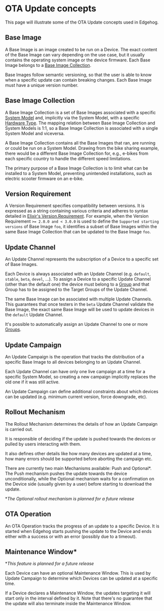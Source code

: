 <!---
  Copyright 2021-2023 SECO Mind Srl

  SPDX-License-Identifier: Apache-2.0
-->

# OTA Update concepts

This page will illustrate some of the OTA Update concepts used in Edgehog.

## Base Image

A Base Image is an image created to be run on a Device. The exact content of the Base Image can vary
depending on the use case, but it usually contains the operating system image or the device
firmware. Each Base Image belongs to a [Base Image Collection](#base-image-collection).

Base Images follow semantic versioning, so that the user is able to know when a specific update can
contain breaking changes. Each Base Image must have a unique version number.

## Base Image Collection

A Base Image Collection is a set of Base Images associated with a specific [System
Model](core_concepts.html#system-model) and, implicitly via the System Model, with a specific [Hardware
Type](core_concepts.html#hardware-type). The mapping relation between Base Image Collection and System Models is 1:1,
so a Base Image Collection is associated with a single System Model and viceversa.

A Base Image Collection contains all the Base Images that ran, are running or could be run on a
System Model. Drawing from the bike sharing example, there would be a different Base Image
Collection for, e.g., e-bikes from each specific country to handle the different speed limitations.

The primary purpose of a Base Image Collection is to limit what can be installed to a System Model,
preventing unintended installations, such as electric scooter firmware on an e-bike.

## Version Requirement

A Version Requirement specifies compatibility between versions. It is expressed as a string containing
various criteria and adheres to syntax detailed in
[Elixir's Version.Requirement](https://hexdocs.pm/elixir/Version.html#module-requirements).
For example, when the Version Requirement `>= 2.0.0 and < 3.0.0` is used to define the
`Supported starting versions` of Base Image `foo`, it identifies a subset of Base Images
within the same Base Image Collection that can be updated to the Base Image `foo`.

## Update Channel

An Update Channel represents the subscription of a Device to a specific set of Base Images.

Each Device is always associated with an Update Channel (e.g. `default`, `stable`, `beta`, `devel`,
...). To assign a Device to a specific Update Channel (other than the default one) the device must
belong to a [Group](core_concepts.html#group) and that Group has to be assigned to the Target Groups of the Update
Channel.

The same Base Image can be associated with multiple Update Channels. This guarantees
that once testers in the `beta` Update Channel validate the Base Image, the exact same Base Image
will be used to update devices in the `default` Update Channel.

It's possible to automatically assign an Update Channel to one or more [Groups](core_concepts.html#group).

## Update Campaign

An Update Campaign is the operation that tracks the distribution of a specific Base Image to all
devices belonging to an Update Channel.

Each Update Channel can have only one live campaign at a time for a specific System Model, so
creating a new campaign implicitly replaces the old one if it was still active.

An Update Campaign can define additional constraints about which devices can be updated (e.g.
minimum current version, force downgrade, etc).

## Rollout Mechanism

The Rollout Mechanism determines the details of how an Update Campaign is carried out.

It is responsible of deciding if the update is pushed towards the devices or pulled by users
interacting with them.

It also defines other details like how many devices are updated at a time, how many errors should be
supported before aborting the campaign etc.

There are currently two main Mechanisms available: Push and Optional*. The Push mechanism pushes the
update towards the device unconditionally, while the Optional mechanism waits for a confirmation on
the Device side (usually given by a user) before starting to download the update.

*_The Optional rollout mechanism is planned for a future release_

## OTA Operation

An OTA Operation tracks the progress of an update to a specific Device. It is started when Edgehog
starts pushing the update to the Device and ends either with a success or with an error (possibly
due to a timeout).

## Maintenance Window*

*_This feature is planned for a future release_

Each Device can have an optional Maintenance Window. This is used by Update Campaign to determine
which Devices can be updated at a specific time.

If a Device declares a Maintenance Window, the updates targeting it will start only in the interval
defined by it. Note that there's no guarantee that the update will also terminate inside the
Maintenance Window.
